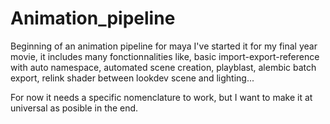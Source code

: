 # Animation_pipeline

Beginning of an animation pipeline for maya
I've started it for my final year movie, it includes many fonctionnalities like, basic import-export-reference with auto namespace, automated scene creation, playblast, alembic batch export, relink shader between lookdev scene and lighting...

For now it needs a specific nomenclature to work, but I want to make it at universal as posible in the end.
